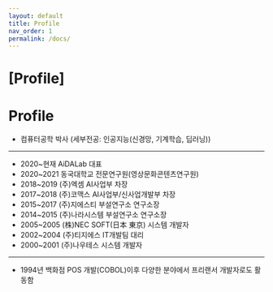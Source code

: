 ```yaml
---
layout: default
title: Profile
nav_order: 1
permalink: /docs/
---
```


[Profile]
===

# **Profile**

- 컴퓨터공학 박사 (세부전공: 인공지능(신경망, 기계학습, 딥러닝))

---

- 2020~현재 AiDALab 대표
- 2020~2021 동국대학교 전문연구원(영상문화콘텐츠연구원)
- 2018~2019 (주)엑셈 AI사업부 차장
- 2017~2018 (주)코맥스 AI사업부/신사업개발부 차장
- 2015~2017 (주)지에스티 부설연구소 연구소장
- 2014~2015 (주)나라시스템 부설연구소 연구소장
- 2005~2005 (株)NEC SOFT(日本 東京) 시스템 개발자
- 2002~2004 (주)티지에스 IT개발팀 대리
- 2000~2001 (주)나우테스 시스템 개발자

---

- 1994년 백화점 POS 개발(COBOL)이후 다양한 분야에서 프리랜서 개발자로도 활동함
